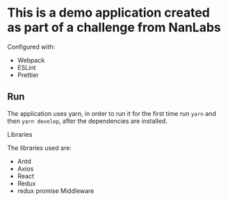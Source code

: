 # This is a demo application created as part of a challenge from NanLabs

Configured with:

- Webpack
- ESLint
- Prettier

## Run

The application uses yarn, in order to run it for the first time run <code>yarn</code> and then <code>yarn develop</code>, after the dependencies are installed.

Libraries

The libraries used are:

- Antd
- Axios
- React
- Redux
- redux promise Middleware
